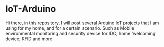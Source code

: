 # IoT-Arduino

Hi there, 
in this repository, I will post several Arduino IoT projects that I am using for my home, and for a certain scenario. 
Such as Mobile environmental monitoring and security device for IDC; home 'welcoming' device; RFID and more
